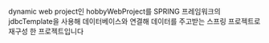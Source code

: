 # 
dynamic web project인 hobbyWebProject를 SPRING 프레임워크의 jdbcTemplate을 사용해 데이터베이스와 연결해 데이터를 주고받는 스프링 프로젝트로 재구성 한 프로젝트입니다
